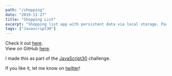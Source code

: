 ```yaml
---
path: "/shopping"
date: "2019-11-27"
title: "Shopping List"
excerpt: "Shopping list app with persistent data via local storage. Part of the Javascript30 challenge."
tags: ["Javascript30"]
---
```


Check it out [here](http://shopping.makoncline.com).  
View on GitHub [here](https://github.com/makoncline/shoppingList).

I made this as part of the [JavaScript30](https://javascript30.com/) challenge.

If you like it, let me know on [twitter](https://twitter.com/makoncline)!
